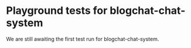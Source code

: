 # Playground tests for blogchat-chat-system
We are still awaiting the first test run for blogchat-chat-system.
